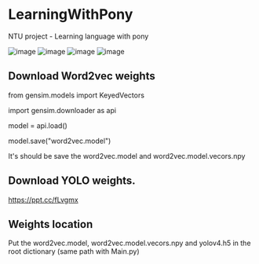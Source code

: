 # LearningWithPony
NTU project - Learning language with pony


![image](https://github.com/weisting-kw/LearningWithPony/blob/main/Exhibition%20Image/yugioh.png)
![image](https://github.com/weisting-kw/LearningWithPony/blob/main/Exhibition%20Image/museum1.jpg)
![image](https://github.com/weisting-kw/LearningWithPony/blob/main/Exhibition%20Image/museum2.jpg)
![image](https://github.com/weisting-kw/LearningWithPony/blob/main/Exhibition%20Image/museum3.jpg)

## Download Word2vec weights

from gensim.models import KeyedVectors

import gensim.downloader as api

model = api.load()

model.save("word2vec.model")

It's should be save the word2vec.model and word2vec.model.vecors.npy

## Download YOLO weights.

https://ppt.cc/fLvgmx


## Weights location

Put the word2vec.model, word2vec.model.vecors.npy and yolov4.h5 in the root dictionary (same path with Main.py)




